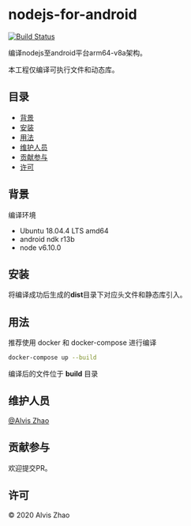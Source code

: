 # nodejs-for-android

[![Build Status](https://img.shields.io/travis/com/alvisisme/android-nodejs?style=flat-square)](https://travis-ci.com/alvisisme/android-nodejs)

编译nodejs至android平台arm64-v8a架构。

本工程仅编译可执行文件和动态库。

## 目录

- [背景](#背景)
- [安装](#安装)
- [用法](#用法)
- [维护人员](#维护人员)
- [贡献参与](#贡献参与)
- [许可](#许可)

## 背景

编译环境

* Ubuntu 18.04.4 LTS amd64
* android ndk r13b
* node v6.10.0

## 安装

将编译成功后生成的**dist**目录下对应头文件和静态库引入。

## 用法

推荐使用 docker 和 docker-compose 进行编译

```bash
docker-compose up --build
```

编译后的文件位于 **build** 目录

## 维护人员

[@Alvis Zhao](https://github.com/alvisisme)

## 贡献参与

欢迎提交PR。

## 许可

© 2020 Alvis Zhao
